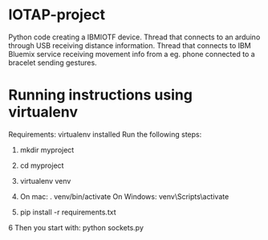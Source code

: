 # IOTAP-project

Python code creating a IBMIOTF device. 
Thread that connects to an arduino through USB receiving distance information. 
Thread that connects to IBM Bluemix service receiving movement info from a eg. phone connected to a bracelet sending gestures.

# Running instructions using virtualenv
Requirements: virtualenv installed
Run the following steps:

1. mkdir myproject
2. cd myproject
3. virtualenv venv
4. On mac:
    . venv/bin/activate
   On Windows:
    venv\Scripts\activate

5. pip install -r requirements.txt

6 Then you start with: 
    python sockets.py 
